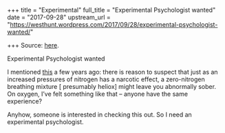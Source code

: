 +++
title = "Experimental"
full_title = "Experimental Psychologist wanted"
date = "2017-09-28"
upstream_url = "https://westhunt.wordpress.com/2017/09/28/experimental-psychologist-wanted/"

+++
Source: [here](https://westhunt.wordpress.com/2017/09/28/experimental-psychologist-wanted/).

Experimental Psychologist wanted

I mentioned
[this](https://westhunt.wordpress.com/2012/03/23/a-sobering-thought/) a
few years ago: there is reason to suspect that just as an increased
pressures of nitrogen has a narcotic effect, a zero-nitrogen breathing
mixture \[ presumably heliox\] might leave you abnormally sober. On
oxygen, I’ve felt something like that – anyone have the same experience?

Anyhow, someone is interested in checking this out. So I need an
experimental psychologist.

